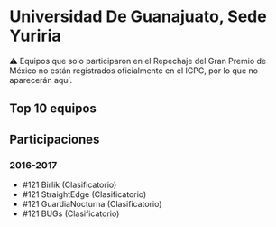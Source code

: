 # Universidad De Guanajuato, Sede Yuriria

:warning: Equipos que solo participaron en el Repechaje del Gran Premio de México no están registrados oficialmente en el ICPC, por lo que no aparecerán aquí.

## Top 10 equipos


## Participaciones

### 2016-2017

- #121 Birlik (Clasificatorio)
- #121 StraightEdge (Clasificatorio)
- #121 GuardiaNocturna (Clasificatorio)
- #121 BUGs (Clasificatorio)



